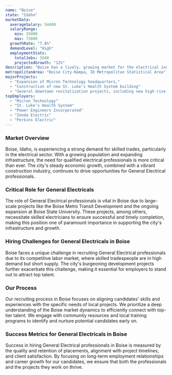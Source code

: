 ```yaml
---
name: "Boise"
state: "Idaho"
marketData:
  averageSalary: 54400
  salaryRange:
    min: 35000
    max: 75000
  growthRate: "7.8%"
  demandLevel: "High"
  employmentStats:
    totalJobs: 3500
    projectedGrowth: "12%"
description: "Boise has a lively, growing market for the electrical industry with steady job growth and upcoming major projects."
metropolitanArea: "Boise City-Nampa, ID Metropolitan Statistical Area"
majorProjects:
  - "Expansion of Micron Technology headquarters,"
  - "Construction of new St. Luke's Health System building"
  - "Several downtown revitalization projects, including new high-rise apartment buildings and office space."
topEmployers:
  - "Micron Technology"
  - "St. Luke's Health System"
  - "Power Engineers Incorporated"
  - "Zonda Electric"
  - "Perkins Electric"
---
```


### Market Overview
Boise, Idaho, is experiencing a strong demand for skilled trades, particularly in the electrical sector. With a growing population and expanding infrastructure, the need for qualified electrical professionals is more critical than ever. The city's steady economic growth, combined with a vibrant construction industry, continues to drive opportunities for General Electrical professionals.

### Critical Role for General Electricals
The role of General Electrical professionals is vital in Boise due to large-scale projects like the Boise Metro Transit Development and the ongoing expansion at Boise State University. These projects, among others, necessitate skilled electricians to ensure successful and timely completion, making this position one of paramount importance in supporting the city's infrastructure and growth.

### Hiring Challenges for General Electricals in Boise
Boise faces a unique challenge in recruiting General Electrical professionals due to its competitive labor market, where skilled tradespeople are in high demand but short supply. The city's burgeoning development projects further exacerbate this challenge, making it essential for employers to stand out to attract top talent.

### Our Process
Our recruiting process in Boise focuses on aligning candidates' skills and experiences with the specific needs of local projects. We prioritize a deep understanding of the Boise market dynamics to efficiently connect with top-tier talent. We engage with community resources and local training programs to identify and nurture potential candidates early on.

### Success Metrics for General Electricals in Boise
Success in hiring General Electrical professionals in Boise is measured by the quality and retention of placements, alignment with project timelines, and client satisfaction. By focusing on long-term employment relationships and career growth for our candidates, we ensure that both the professionals and the projects they work on thrive.